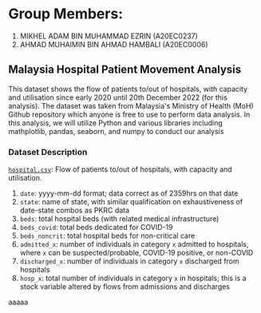 # **Group Members:**
1. MIKHEL ADAM BIN MUHAMMAD EZRIN (A20EC0237)
2. AHMAD MUHAIMIN BIN AHMAD HAMBALI (A20EC0006)

## **Malaysia Hospital Patient Movement Analysis**

This dataset shows the flow of patients to/out of hospitals, with capacity and utilisation since early 2020 until 20th December 2022 (for this analysis). The dataset was taken from Malaysia's Ministry of Health (MoH) Github repository which anyone is free to use to perform data analysis. In this analysis, we will utilize Python and various libraries including mathplotlib, pandas, seaborn, and numpy to conduct our analysis


### Dataset Description
[`hospital.csv`](hospital.csv): Flow of patients to/out of hospitals, with capacity and utilisation.

1) `date`: yyyy-mm-dd format; data correct as of 2359hrs on that date
2) `state`: name of state, with similar qualification on exhaustiveness of date-state combos as PKRC data
3) `beds`: total hospital beds (with related medical infrastructure)
3) `beds_covid`: total beds dedicated for COVID-19
4) `beds_noncrit`: total hospital beds for non-critical care
5) `admitted_x`: number of individuals in category `x` admitted to hospitals, where `x` can be suspected/probable, COVID-19 positive, or non-COVID
6) `discharged_x`: number of individuals in category `x` discharged from hospitals
7) `hosp_x`: total number of individuals in category `x` in hospitals; this is a stock variable altered by flows from admissions and discharges

aaaaa
